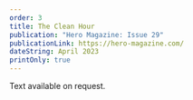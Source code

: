 ```yaml
---
order: 3
title: The Clean Hour
publication: "Hero Magazine: Issue 29"
publicationLink: https://hero-magazine.com/
dateString: April 2023
printOnly: true
---
```

Text available on request.
